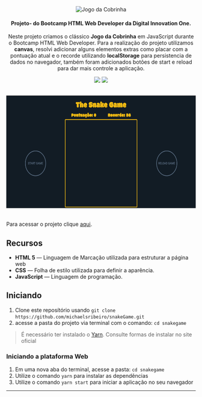 <div align="center">
  <img src="./images/snake-logo.png" height="100px" alt="Jogo da Cobrinha"/>
</div>

<div align="center">

  #### Projeto- do Bootcamp HTML Web Developer da Digital Innovation One.
  Neste projeto criamos o clássico **Jogo da Cobrinha** em JavaScript durante o Bootcamp HTML Web Developer.
  Para a realização do projeto utilizamos **canvas**, resolvi adicionar alguns elementos extras como placar
  com a pontuação atual e o recorde utilizando **localStorage** para persistencia de dados no navegador, também
  foram adicionados botões de start e reload para dar mais controle a aplicação.
  
  
  ![](https://img.shields.io/badge/autor-Michael%20Ribeiro-blue)
  ![](https://img.shields.io/badge/Front--End-JavaScript-yellow)
</div> 

<div align="center">
  <br/>
  <img src="./images/preview.gif" height="300px"/>
</div>

  <br/>

  Para acessar o projeto clique [aqui](https://michaelsribeiro.github.io/snakeGame).


## Recursos

- **HTML 5** — Linguagem de Marcação utilizada para estruturar a página web
- **CSS** — Folha de estilo utilizada para definir a aparência.
- **JavaScript** — Linguagem de programação.

## Iniciando

1. Clone este  reposítório usando `git clone https://github.com/michaelsribeiro/snakeGame.git`
2. acesse a pasta do projeto via terminal com o comando: `cd snakegame`<br />

>É necessário ter instalado o [Yarn](https://yarnpkg.com/). Consulte formas de instalar no site oficial

### Iniciando a plataforma Web

1. Em uma nova aba do terminal, acesse a pasta: `cd snakegame`
2. Utilize o comando  `yarn` para instalar as dependẽncias<br />
3. Utilize o comando `yarn start` para iniciar a aplicação no seu navegador

***
